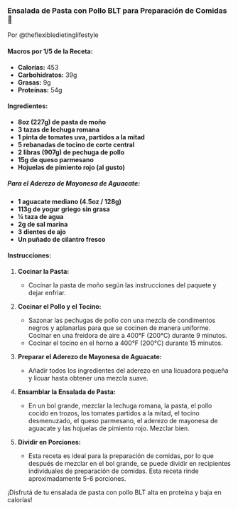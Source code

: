 ### **Ensalada de Pasta con Pollo BLT para Preparación de Comidas💪**
Por @theflexibledietinglifestyle

#### **Macros por 1/5 de la Receta:**
- **Calorías:** 453
- **Carbohidratos:** 39g
- **Grasas:** 9g
- **Proteínas:** 54g

#### **Ingredientes:**
- **8oz (227g) de pasta de moño**
- **3 tazas de lechuga romana**
- **1 pinta de tomates uva, partidos a la mitad**
- **5 rebanadas de tocino de corte central**
- **2 libras (907g) de pechuga de pollo**
- **15g de queso parmesano**
- **Hojuelas de pimiento rojo (al gusto)**

##### **Para el Aderezo de Mayonesa de Aguacate:**
- **1 aguacate mediano (4.5oz / 128g)**
- **113g de yogur griego sin grasa**
- **¼ taza de agua**
- **2g de sal marina**
- **3 dientes de ajo**
- **Un puñado de cilantro fresco**

#### **Instrucciones:**

1. **Cocinar la Pasta:**
   - Cocinar la pasta de moño según las instrucciones del paquete y dejar enfriar.

2. **Cocinar el Pollo y el Tocino:**
   - Sazonar las pechugas de pollo con una mezcla de condimentos negros y aplanarlas para que se cocinen de manera uniforme. Cocinar en una freidora de aire a 400°F (200°C) durante 9 minutos.
   - Cocinar el tocino en el horno a 400°F (200°C) durante 15 minutos.

3. **Preparar el Aderezo de Mayonesa de Aguacate:**
   - Añadir todos los ingredientes del aderezo en una licuadora pequeña y licuar hasta obtener una mezcla suave.

4. **Ensamblar la Ensalada de Pasta:**
   - En un bol grande, mezclar la lechuga romana, la pasta, el pollo cocido en trozos, los tomates partidos a la mitad, el tocino desmenuzado, el queso parmesano, el aderezo de mayonesa de aguacate y las hojuelas de pimiento rojo. Mezclar bien.

5. **Dividir en Porciones:**
   - Esta receta es ideal para la preparación de comidas, por lo que después de mezclar en el bol grande, se puede dividir en recipientes individuales de preparación de comidas. Esta receta rinde aproximadamente 5-6 porciones.

¡Disfrutá de tu ensalada de pasta con pollo BLT alta en proteína y baja en calorías!